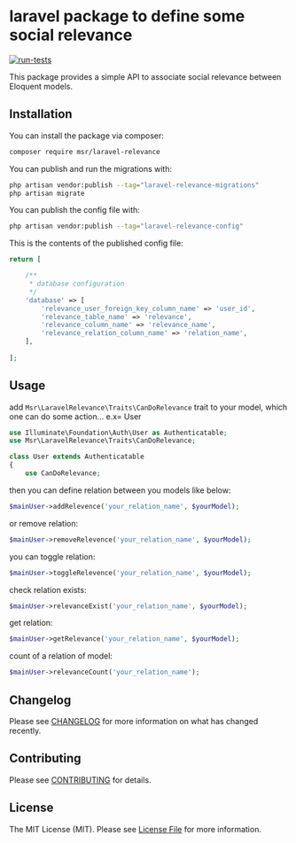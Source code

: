 # laravel package to define some social relevance

[![run-tests](https://github.com/mahdimsr/Laravel-Relevance/actions/workflows/run-tests.yml/badge.svg?branch=main)](https://github.com/mahdimsr/Laravel-Relevance/actions/workflows/run-tests.yml)

This package provides a simple API to associate social relevance between Eloquent models.

## Installation

You can install the package via composer:

```bash
composer require msr/laravel-relevance
```

You can publish and run the migrations with:

```bash
php artisan vendor:publish --tag="laravel-relevance-migrations"
php artisan migrate
```

You can publish the config file with:

```bash
php artisan vendor:publish --tag="laravel-relevance-config"
```

This is the contents of the published config file:

```php
return [

    /**
     * database configuration
     */
    'database' => [
        'relevance_user_foreign_key_column_name' => 'user_id',
        'relevance_table_name' => 'relevance',
        'relevance_column_name' => 'relevance_name',
        'relevance_relation_column_name' => 'relation_name',
    ],
    
];
```

## Usage
add `Msr\LaravelRelevance\Traits\CanDoRelevance` trait to your model, which one can do some action... e.x= User

```php
use Illuminate\Foundation\Auth\User as Authenticatable;
use Msr\LaravelRelevance\Traits\CanDoRelevance;

class User extends Authenticatable
{
    use CanDoRelevance;
```
then you can define relation between you models like below:
```php
$mainUser->addRelevence('your_relation_name', $yourModel);
```
or remove relation:
```php
$mainUser->removeRelevence('your_relation_name', $yourModel);
```
you can toggle relation:
```php
$mainUser->toggleRelevence('your_relation_name', $yourModel);
```
check relation exists:
```php
$mainUser->relevanceExist('your_relation_name', $yourModel);
```
get relation:
```php
$mainUser->getRelevance('your_relation_name', $yourModel);
```
count of a relation of model:
```php
$mainUser->relevanceCount('your_relation_name');
```
## Changelog

Please see [CHANGELOG](CHANGELOG.md) for more information on what has changed recently.

## Contributing

Please see [CONTRIBUTING](https://github.com/spatie/.github/blob/main/CONTRIBUTING.md) for details.

## License

The MIT License (MIT). Please see [License File](LICENSE.md) for more information.
